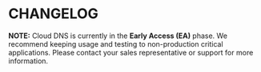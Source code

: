 # CHANGELOG

**NOTE:** Cloud DNS is currently in the **Early Access (EA)** phase. We recommend keeping usage and testing to non-production critical applications. Please contact your sales representative or support for more information.